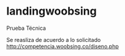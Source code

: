 # landingwoobsing

Prueba Técnica 

Se reasliza de acuerdo a lo solicitado  http://competencia.woobsing.co/diseno.php 
